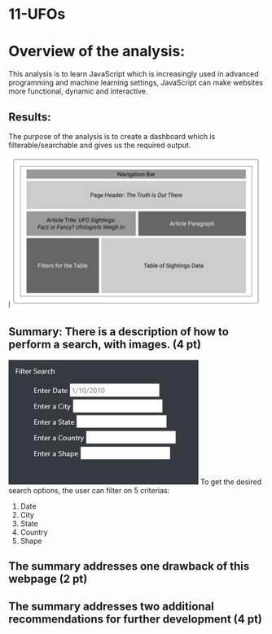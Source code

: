 # 11-UFOs

# Overview of the analysis:
This analysis is to learn JavaScript which is increasingly used in advanced programming and machine learning settings, JavaScript can make websites more functional, dynamic and interactive.

## Results: 

The purpose of the analysis is to create a dashboard which is filterable/searchable and gives us the required output.

![Webpase layout](static/images/Webpage%20layout.JPG)

## Summary: There is a description of how to perform a search, with images. (4 pt)

![Filter Options](static/images/filter%20criteria.JPG)
To get the desired search options, the user can filter on 5 criterias:
1. Date
2. City
3. State
4. Country
5. Shape


## The summary addresses one drawback of this webpage (2 pt)

## The summary addresses two additional recommendations for further development (4 pt)